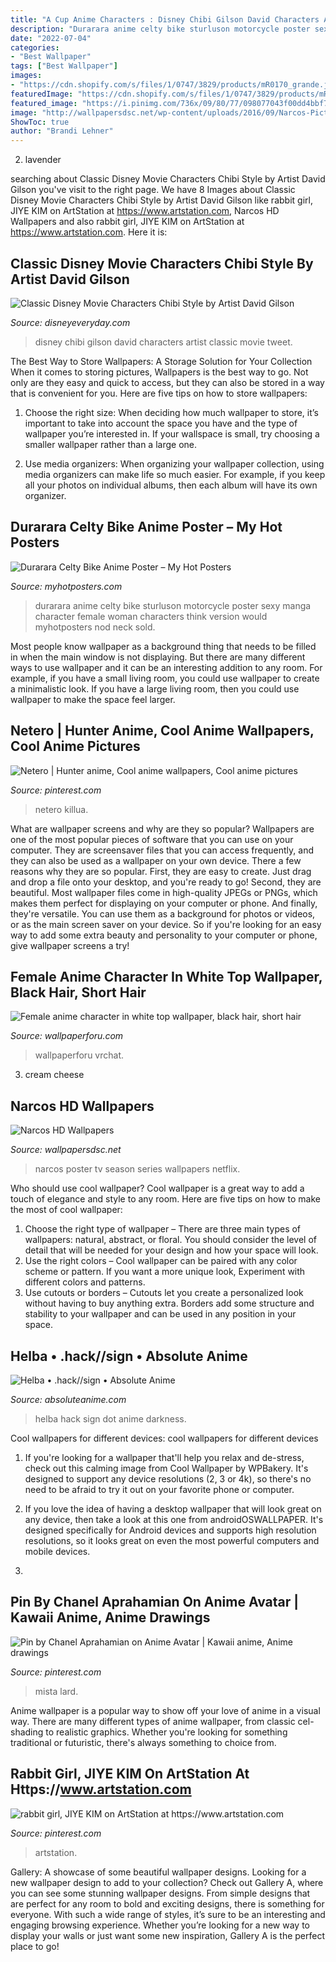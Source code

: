 ```yaml
---
title: "A Cup Anime Characters : Disney Chibi Gilson David Characters Artist Classic Movie Tweet"
description: "Durarara anime celty bike sturluson motorcycle poster sexy manga character female woman characters think version would myhotposters nod neck sold"
date: "2022-07-04"
categories:
- "Best Wallpaper"
tags: ["Best Wallpaper"]
images:
- "https://cdn.shopify.com/s/files/1/0747/3829/products/mR0170_grande.jpeg?v=1571444171"
featuredImage: "https://cdn.shopify.com/s/files/1/0747/3829/products/mR0170_grande.jpeg?v=1571444171"
featured_image: "https://i.pinimg.com/736x/09/80/77/098077043f00dd4bbf746043eb2e9775--character-art-character-design.jpg"
image: "http://wallpapersdsc.net/wp-content/uploads/2016/09/Narcos-Pictures.jpg"
ShowToc: true
author: "Brandi Lehner"
---
```



2. lavender 

	

		
searching about Classic Disney Movie Characters Chibi Style by Artist David Gilson you've visit to the right page. We have 8 Images about Classic Disney Movie Characters Chibi Style by Artist David Gilson like rabbit girl, JIYE KIM on ArtStation at https://www.artstation.com, Narcos HD Wallpapers and also rabbit girl, JIYE KIM on ArtStation at https://www.artstation.com. Here it is:
		
    
## Classic Disney Movie Characters Chibi Style By Artist David Gilson

<img loading=lazy src="https://www.disneyeveryday.com/wp-content/uploads/2012/06/The-Sword-in-the-Stone-Chibi-Disney.jpg" onerror="this.onerror=null;this.src='https://tse3.mm.bing.net/th?id=OIP.yQqboDTCMauk42OaT717FQHaGe&amp;pid=15.1';" alt="Classic Disney Movie Characters Chibi Style by Artist David Gilson">

_Source: disneyeveryday.com_

>disney chibi gilson david characters artist classic movie tweet. 

	

The Best Way to Store Wallpapers: A Storage Solution for Your Collection
When it comes to storing pictures, Wallpapers is the best way to go. Not only are they easy and quick to access, but they can also be stored in a way that is convenient for you. Here are five tips on how to store wallpapers:
1) Choose the right size: When deciding how much wallpaper to store, it’s important to take into account the space you have and the type of wallpaper you’re interested in. If your wallspace is small, try choosing a smaller wallpaper rather than a large one.

2) Use media organizers: When organizing your wallpaper collection, using media organizers can make life so much easier. For example, if you keep all your photos on individual albums, then each album will have its own organizer.

    
## Durarara Celty Bike Anime Poster – My Hot Posters

<img loading=lazy src="https://cdn.shopify.com/s/files/1/0747/3829/products/mR0170_grande.jpeg?v=1571444171" onerror="this.onerror=null;this.src='https://tse3.mm.bing.net/th?id=OIP.bDLnuHNhEE49HtcQkfFVKAAAAA&amp;pid=15.1';" alt="Durarara Celty Bike Anime Poster – My Hot Posters">

_Source: myhotposters.com_

>durarara anime celty bike sturluson motorcycle poster sexy manga character female woman characters think version would myhotposters nod neck sold. 

	

Most people know wallpaper as a background thing that needs to be filled in when the main window is not displaying. But there are many different ways to use wallpaper and it can be an interesting addition to any room. For example, if you have a small living room, you could use wallpaper to create a minimalistic look. If you have a large living room, then you could use wallpaper to make the space feel larger.

    
## Netero | Hunter Anime, Cool Anime Wallpapers, Cool Anime Pictures

<img loading=lazy src="https://i.pinimg.com/736x/ab/13/80/ab1380f9ec65367283564e423825c644.jpg" onerror="this.onerror=null;this.src='https://tse4.mm.bing.net/th?id=OIP.GQ-kEMJiGtzZjw7Ne-Vq5wAAAA&amp;pid=15.1';" alt="Netero | Hunter anime, Cool anime wallpapers, Cool anime pictures">

_Source: pinterest.com_

>netero killua. 

	

What are wallpaper screens and why are they so popular?
Wallpapers are one of the most popular pieces of software that you can use on your computer. They are screensaver files that you can access frequently, and they can also be used as a wallpaper on your own device. There a few reasons why they are so popular. First, they are easy to create. Just drag and drop a file onto your desktop, and you're ready to go! Second, they are beautiful. Most wallpaper files come in high-quality JPEGs or PNGs, which makes them perfect for displaying on your computer or phone. And finally, they're versatile. You can use them as a background for photos or videos, or as the main screen saver on your device. So if you're looking for an easy way to add some extra beauty and personality to your computer or phone, give wallpaper screens a try!

    
## Female Anime Character In White Top Wallpaper, Black Hair, Short Hair

<img loading=lazy src="https://wallpaperforu.com/wp-content/uploads/2020/07/anime-wallpaper-200717133601191080x1920.jpg" onerror="this.onerror=null;this.src='https://tse2.mm.bing.net/th?id=OIP.xpnG_wyF23J-llDKMQIgnQHaNK&amp;pid=15.1';" alt="Female anime character in white top wallpaper, black hair, short hair">

_Source: wallpaperforu.com_

>wallpaperforu vrchat. 

	

3. cream cheese 

    
## Narcos HD Wallpapers

<img loading=lazy src="http://wallpapersdsc.net/wp-content/uploads/2016/09/Narcos-Pictures.jpg" onerror="this.onerror=null;this.src='https://tse2.mm.bing.net/th?id=OIP.Zr3BWRR0vVFozDf8v1iWNAHaK-&amp;pid=15.1';" alt="Narcos HD Wallpapers">

_Source: wallpapersdsc.net_

>narcos poster tv season series wallpapers netflix. 

	

Who should use cool wallpaper?
Cool wallpaper is a great way to add a touch of elegance and style to any room. Here are five tips on how to make the most of cool wallpaper: 
1) Choose the right type of wallpaper – There are three main types of wallpapers: natural, abstract, or floral. You should consider the level of detail that will be needed for your design and how your space will look. 
2) Use the right colors – Cool wallpaper can be paired with any color scheme or pattern. If you want a more unique look, Experiment with different colors and patterns. 
3) Use cutouts or borders – Cutouts let you create a personalized look without having to buy anything extra. Borders add some structure and stability to your wallpaper and can be used in any position in your space.

    
## Helba • .hack//sign • Absolute Anime

<img loading=lazy src="https://www.absoluteanime.com/dot_hack/helba.jpg" onerror="this.onerror=null;this.src='https://tse4.mm.bing.net/th?id=OIP.OJlk2PtWm0Ong-hWT8tlMgHaQq&amp;pid=15.1';" alt="Helba • .hack//sign • Absolute Anime">

_Source: absoluteanime.com_

>helba hack sign dot anime darkness. 

	

Cool wallpapers for different devices:
cool wallpapers for different devices 

1. If you're looking for a wallpaper that'll help you relax and de-stress, check out this calming image from Cool Wallpaper by WPBakery. It's designed to support any device resolutions (2, 3 or 4k), so there's no need to be afraid to try it out on your favorite phone or computer.

2. If you love the idea of having a desktop wallpaper that will look great on any device, then take a look at this one from androidOSWALLPAPER. It's designed specifically for Android devices and supports high resolution resolutions, so it looks great on even the most powerful computers and mobile devices.

3.

    
## Pin By Chanel Aprahamian On Anime Avatar | Kawaii Anime, Anime Drawings

<img loading=lazy src="https://i.pinimg.com/736x/57/17/85/5717854259a054f7154687211acd1579.jpg" onerror="this.onerror=null;this.src='https://tse2.mm.bing.net/th?id=OIP.4jtZR4_xa6VR1_PsNLmktgHaNJ&amp;pid=15.1';" alt="Pin by Chanel Aprahamian on Anime Avatar | Kawaii anime, Anime drawings">

_Source: pinterest.com_

>mista lard. 

	

Anime wallpaper is a popular way to show off your love of anime in a visual way. There are many different types of anime wallpaper, from classic cel-shading to realistic graphics. Whether you're looking for something traditional or futuristic, there's always something to choice from.

    
## Rabbit Girl, JIYE KIM On ArtStation At Https://www.artstation.com

<img loading=lazy src="https://i.pinimg.com/736x/09/80/77/098077043f00dd4bbf746043eb2e9775--character-art-character-design.jpg" onerror="this.onerror=null;this.src='https://tse4.mm.bing.net/th?id=OIP.ZuWjAPw5QzM1sOWjsUFQigHaMw&amp;pid=15.1';" alt="rabbit girl, JIYE KIM on ArtStation at https://www.artstation.com">

_Source: pinterest.com_

>artstation. 

	

Gallery: A showcase of some beautiful wallpaper designs.
Looking for a new wallpaper design to add to your collection? Check out Gallery A, where you can see some stunning wallpaper designs. From simple designs that are perfect for any room to bold and exciting designs, there is something for everyone. With such a wide range of styles, it’s sure to be an interesting and engaging browsing experience. Whether you’re looking for a new way to display your walls or just want some new inspiration, Gallery A is the perfect place to go!





	
	
